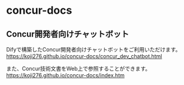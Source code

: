 # concur-docs

## Concur開発者向けチャットボット

Difyで構築したConcur開発者向けチャットボットをご利用いただけます。
https://koji276.github.io/concur-docs/concur_dev_chatbot.html

また、Concur技術文書をWeb上で参照することができます。
https://koji276.github.io/concur-docs/index.htm
